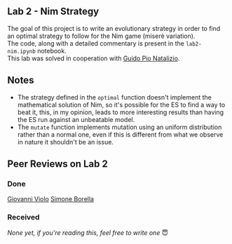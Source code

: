## Lab 2 - Nim Strategy
The goal of this project is to write an evolutionary strategy in order to find an optimal strategy to follow for the Nim game (miserè variation).<br>
The code, along with a detailed commentary is present in the `lab2-nim.ipynb` notebook.
<br>
This lab was solved in cooperation with [Guido Pio Natalizio](https://github.com/Guido-Pio-Natalizio/computational-intelligence).

## Notes
- The strategy defined in the `optimal` function doesn't implement the mathematical solution of Nim, so it's possible for the ES to find a way to beat it, this, in my opinion, leads to more interesting results than having the ES run against an unbeatable model. 
- The `mutate` function implements mutation using an uniform distribution rather than a normal one, even if this is different from what we observe in nature it shouldn't be an issue.
## Peer Reviews on Lab 2
### Done
[Giovanni Violo](https://github.com/giovanni-violo/Computational_intelligence_317617/issues/1)
[Simone Borella](https://github.com/SimoneBorella/computational-intelligence/issues/1)
### Received
_None yet, if you're reading this, feel free to write one_ 😇
